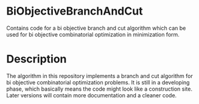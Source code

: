 # BiObjectiveBranchAndCut
Contains code for a bi objective branch and cut algorithm which can be used for bi objective combinatorial optimization in minimization form.

# Description
The algorithm in this repository implements a branch and cut algorithm for bi objective combinatorial optimization problems.
It is still in a developing phase, which basically means the code might look like a construction site. Later versions will contain more documentation and a cleaner code.
